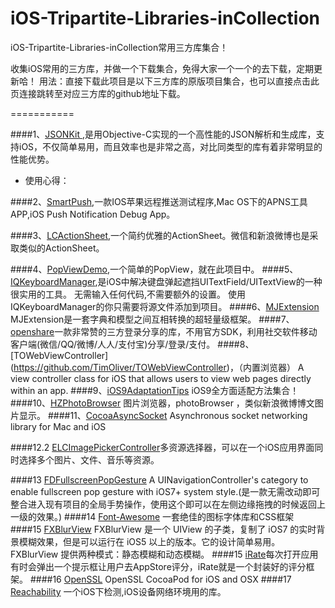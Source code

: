 # iOS-Tripartite-Libraries-inCollection
iOS-Tripartite-Libraries-inCollection常用三方库集合！

收集iOS常用的三方库，并做一个下载集合，免得大家一个一个的去下载，定期更新哈！
用法：直接下载此项目是以下三方库的原版项目集合，也可以直接点击此页连接跳转至对应三方库的github地址下载。

===========

####1、[JSONKit ](https://github.com/johnezang/JSONKit),是用Objective-C实现的一个高性能的JSON解析和生成库，支持iOS，不仅简单易用，而且效率也是非常之高，对比同类型的库有着非常明显的性能优势。
* 使用心得：

####2、[SmartPush](https://github.com/shaojiankui/SmartPush),一款IOS苹果远程推送测试程序,Mac OS下的APNS工具APP,iOS Push Notification Debug App。

####3、[LCActionSheet](https://github.com/LeoiOS/LCActionSheet),一个简约优雅的ActionSheet。微信和新浪微博也是采取类似的ActionSheet。

####4、[PopViewDemo](),一个简单的PopView，就在此项目中。
####5、[IQKeyboardManager](https://github.com/hackiftekhar/IQKeyboardManager),是iOS中解决键盘弹起遮挡UITextField/UITextView的一种很实用的工具。 无需输入任何代码,不需要额外的设置。 使用IQKeyboardManager的你只需要将源文件添加到项目。
####6、[MJExtension](https://github.com/CoderMJLee/MJExtension) MJExtension是一套字典和模型之间互相转换的超轻量级框架。
####7、[openshare](https://github.com/100apps/openshare)一款非常赞的三方登录分享的库，不用官方SDK，利用社交软件移动客户端(微信/QQ/微博/人人/支付宝)分享/登录/支付。
####8、[TOWebViewController] (https://github.com/TimOliver/TOWebViewController)，（内置浏览器） A view controller class for iOS that allows users to view web pages directly within an app.
####9、[iOS9AdaptationTips](https://github.com/ChenYilong/iOS9AdaptationTips) iOS9全方面适配方法集合！
####10、[HZPhotoBrowser](https://github.com/chennyhuang/HZPhotoBrowser)  图片浏览器，photoBrowser ，类似新浪微博博文图片显示。
####11、[CocoaAsyncSocket](https://github.com/robbiehanson/CocoaAsyncSocket) Asynchronous socket networking library for Mac and iOS

####12.2 [ELCImagePickerController](https://github.com/B-Sides/ELCImagePickerController)多资源选择器，可以在一个iOS应用界面同时选择多个图片、文件、音乐等资源。

####13 [FDFullscreenPopGesture](https://github.com/forkingdog/FDFullscreenPopGesture) A UINavigationController's category to enable fullscreen pop gesture with iOS7+ system style.(是一款无需改动即可整合进入现有项目的全局手势操作，使用这个即可以在左侧边缘拖拽的时候返回上一级的效果。)
####14 [Font-Awesome](https://github.com/FortAwesome/Font-Awesome)  一套绝佳的图标字体库和CSS框架
####15 [FXBlurView](https://github.com/nicklockwood/FXBlurView) FXBlurView 是一个 UIView 的子类，复制了 iOS7 的实时背景模糊效果，但是可以运行在 iOS5 以上的版本。它的设计简单易用。FXBlurView 提供两种模式：静态模糊和动态模糊。
####15 [iRate](https://github.com/nicklockwood/iRate)每次打开应用有时会弹出一个提示框让用户去AppStore评分，iRate就是一个封装好的评分框架。
####16 [OpenSSL](https://github.com/krzyzanowskim/OpenSSL) OpenSSL CocoaPod for iOS and OSX
####17 [Reachability](https://github.com/tonymillion/Reachability) 一个iOS下检测,iOS设备网络环境用的库。

